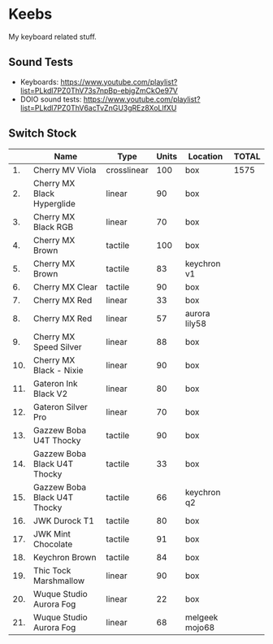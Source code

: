 # Keebs

My keyboard related stuff.

## Sound Tests

* Keyboards: https://www.youtube.com/playlist?list=PLkdl7PZ0ThV73s7npBp-ebjgZmCkOe97V
* DOIO sound tests: https://www.youtube.com/playlist?list=PLkdl7PZ0ThV6acTvZnGU3gREz8XoLlfXU


## Switch Stock

| |Name                                 |Type       |Units|Location    |TOTAL|
|---|-------------------------------------|-----------|-----|------------|-----|
|1. |Cherry MV Viola                     |crosslinear|100  |box         |1575|
|2. |Cherry MX Black Hyperglide          |linear     |90   |box         |     |
|3. |Cherry MX Black RGB                 |linear     |70   |box         |     |
|4. |Cherry MX Brown                     |tactile    |100  |box         |     |
|5. |Cherry MX Brown                     |tactile    |83   |keychron v1 |     |
|6. |Cherry MX Clear                     |tactile    |90   |box         |     |
|7. |Cherry MX Red                       |linear     |33   |box         |     |
|8. |Cherry MX Red                       |linear     |57   |aurora lily58|     |
|9. |Cherry MX Speed Silver              |linear     |88   |box         |     |
|10. |Cherry MX Black - Nixie            |linear     |90   |box         |     |
|11. |Gateron Ink Black V2                |linear     |80   |box         |     |
|12. |Gateron Silver Pro                  |linear     |70   |box         |     |
|13. |Gazzew Boba U4T Thocky              |tactile    |90   |box         |     |
|14. |Gazzew Boba Black U4T Thocky        |tactile    |33   |box         |     |
|15. |Gazzew Boba Black U4T Thocky        |tactile    |66   |keychron q2         |     |
|16. |JWK Durock T1                       |tactile    |80   |box         |     |
|17. |JWK Mint Chocolate                  |tactile    |91   |box         |     |
|18. |Keychron Brown                      |tactile    |84   |box         |     |
|19. |Thic Tock Marshmallow               |linear     |90   |box         |     |
|20. |Wuque Studio Aurora Fog             |linear     |22   |box         |     |
|21. |Wuque Studio Aurora Fog             |linear     |68   |melgeek mojo68|     |
